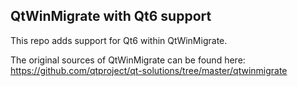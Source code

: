 ## QtWinMigrate with Qt6 support

This repo adds support for Qt6 within QtWinMigrate.

The original sources of QtWinMigrate can be found here: https://github.com/qtproject/qt-solutions/tree/master/qtwinmigrate


